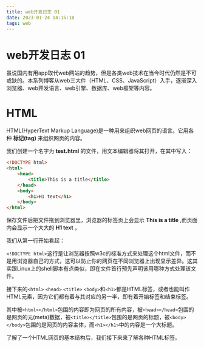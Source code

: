 ```yaml
---
title: web开发日志 01
date: 2023-01-24 14:15:10
tags: web
---
```


# web开发日志 01

虽说国内有用app取代web网站的趋势，但是各类web技术在当今时代仍然是不可或缺的。本系列博客从web三大件（HTML、CSS、JavaScript）入手，逐渐深入浏览器、web开发语言、web引擎、数据库、web框架等内容。

# HTML

HTML(HyperText Markup Language)是一种用来组织web网页的语言。它用各种 **标记(tag)** 来组织网页的内容。

我们创建一个名字为 **test.html** 的文件，用文本编辑器将其打开，在其中写入：
```html
<!DOCTYPE html>
<html>
    <head>
        <title>This is a title</title>
    </head>
    <body>
        <h1>H1 text</h1>
    </body>
</html>
```
保存文件后把文件拖到浏览器里，浏览器的标签页上会显示  **This is a title** ,而页面内会显示一个大大的 **H1 text** 。

我们从第一行开始看起：

`<!DOCTYPE html>`这行是让浏览器按照w3c的标准方式来处理这个html文件，而不是用浏览器自己的方式，这可以防止你的网页在不同浏览器上出现显示差异。这其实跟Linux上的shell脚本有点类似，即在文件首行预先声明该用哪种方式处理该文件。

接下来的`<html>`  `<head>`  `<title>` `<body>`和`<h1>`都是HTML标签，或者也能叫作HTML元素，因为它们都有着与其对应的另一半，即有着开始标签和结束标签。

其中被`<html></html>`包围的内容即为网页的所有内容，被`<head></head>`包围的是网页的元(meta)数据，被`<title></title>`包围的是网页的标题，被`<body></body>`包围的是网页的内容主体，而`<h1></h1>`中的内容是一个大标题。

了解了一个HTML网页的基本结构后，我们接下来来了解各种HTML标签。

